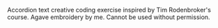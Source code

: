 Accordion text creative coding exercise inspired by Tim Rodenbroker's course. 
Agave embroidery by me. Cannot be used without permission. 
